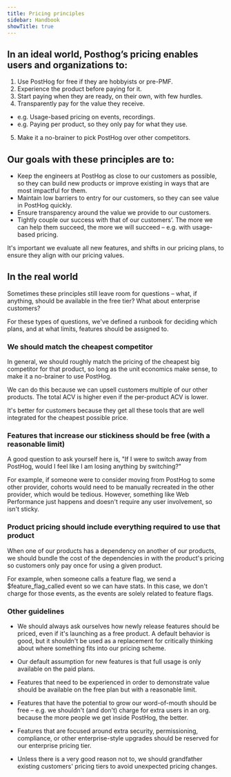 ```yaml
---
title: Pricing principles
sidebar: Handbook
showTitle: true
---
```


## In an ideal world, Posthog’s pricing enables users and organizations to:

1. Use PostHog for free if they are hobbyists or pre-PMF.
2. Experience the product before paying for it.
3. Start paying when they are ready, on their own, with few hurdles.
4. Transparently pay for the value they receive.
  - e.g. Usage-based pricing on events, recordings.
  - e.g. Paying per product, so they only pay for what they use.
5. Make it a no-brainer to pick PostHog over other competitors.


## Our goals with these principles are to: 

- Keep the engineers at PostHog as close to our customers as possible, so they can build new products or improve existing in ways that are most impactful for them.
- Maintain low barriers to entry for our customers, so they can see value in PostHog quickly.
- Ensure transparency around the value we provide to our customers.
- Tightly couple our success with that of our customers’. The more we can help them succeed, the more we will succeed – e.g. with usage-based pricing.

It's important we evaluate all new features, and shifts in our pricing plans, to ensure they align with our pricing values.

## In the real world

Sometimes these principles still leave room for questions – what, if anything, should be available in the free tier? What about enterprise customers? 

For these types of questions, we've defined a runbook for deciding which plans, and at what limits, features should be assigned to.

### We should match the cheapest competitor

In general, we should roughly match the pricing of the cheapest big competitor for that product, so long as the unit economics make sense, to make it a no-brainer to use PostHog.

We can do this because we can upsell customers multiple of our other products. The total ACV is higher even if the per-product ACV is lower. 

It's better for customers because they get all these tools that are well integrated for the cheapest possible price.

### Features that increase our stickiness should be free (with a reasonable limit)

A good question to ask yourself here is, "If I were to switch away from PostHog, would I feel like I am losing anything by switching?"

For example, if someone were to consider moving from PostHog to some other provider, cohorts would need to be manually recreated in the other provider, which would be tedious. However, something like Web Performance just happens and doesn't require any user involvement, so isn't sticky.

### Product pricing should include everything required to use that product

When one of our products has a dependency on another of our products, we should bundle the cost of the dependencies in with the product's pricing so customers only pay once for using a given product.

For example, when someone calls a feature flag, we send a $feature_flag_called event so we can have stats. In this case, we don't charge for those events, as the events are solely related to feature flags.

### Other guidelines

- We should always ask ourselves how newly release features should be priced, even if it's launching as a free product. A default behavior is good, but it shouldn't be used as a replacement for critically thinking about where something fits into our pricing scheme.

- Our default assumption for new features is that full usage is only available on the paid plans.

- Features that need to be experienced in order to demonstrate value should be available on the free plan but with a reasonable limit.

- Features that have the potential to grow our word-of-mouth should be free – e.g. we shouldn't (and don't) charge for extra users in an org. because the more people we get inside PostHog, the better.

- Features that are focused around extra security, permissioning, compliance, or other enterprise-style upgrades should be reserved for our enterprise pricing tier.

- Unless there is a very good reason not to, we should grandfather existing customers' pricing tiers to avoid unexpected pricing changes.


